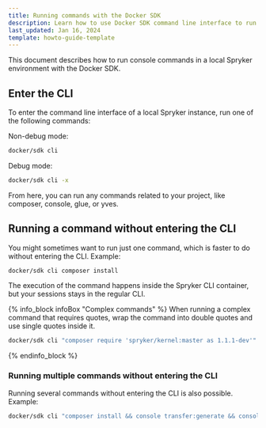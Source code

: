 ```yaml
---
title: Running commands with the Docker SDK
description: Learn how to use Docker SDK command line interface to run commands for your Spryker based project.
last_updated: Jan 16, 2024
template: howto-guide-template
---
```


This document describes how to run console commands in a local Spryker environment with the Docker SDK.

## Enter the CLI

To enter the command line interface of a local Spryker instance, run one of the following commands:

Non-debug mode:

```bash
docker/sdk cli
```

Debug mode:

```bash
docker/sdk cli -x
```

From here, you can run any commands related to your project, like composer, console, glue, or yves.

## Running a command without entering the CLI

You might sometimes want to run just one command, which is faster to do without entering the CLI. Example:

```bach
docker/sdk cli composer install
```

The execution of the command happens inside the Spryker CLI container, but your sessions stays in the regular CLI.

{% info_block infoBox "Complex commands" %}
When running a complex command that requires quotes, wrap the command into double quotes and use single quotes inside it.

```bash
docker/sdk cli "composer require 'spryker/kernel:master as 1.1.1-dev'"
```

{% endinfo_block %}

### Running multiple commands without entering the CLI

Running several commands without entering the CLI is also possible. Example:

```bash
docker/sdk cli "composer install && console transfer:generate && console propel:install"
```



































